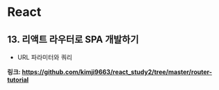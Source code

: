 # React
## 13. 리액트 라우터로 SPA 개발하기
- URL 파라미터와 쿼리


**링크: https://github.com/kimji9663/react_study2/tree/master/router-tutorial**
